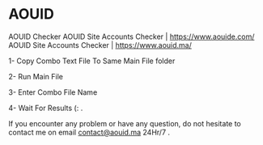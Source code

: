 # AOUID


AOUID Checker
AOUID Site Accounts Checker | https://www.aouide.com/
AOUID Site Accounts Checker | https://www.aouid.ma/

1- Copy Combo Text File To Same Main File folder

2- Run Main File

3- Enter Combo File Name

4- Wait For Results (: .

If you encounter any problem or have any question, do not hesitate to contact me on email contact@aouid.ma 24Hr/7 .
